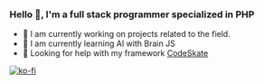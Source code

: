 ### Hello 👋, I'm a full stack programmer specialized in PHP

- 🔭 I am currently working on projects related to the field.
- 🌱 I am currently learning AI with Brain JS
- 🤔 Looking for help with my framework [CodeSkate](https://github.com/stndc/codeskate)

[![ko-fi](https://ko-fi.com/img/githubbutton_sm.svg)](https://ko-fi.com/K3K3D9TH6)
